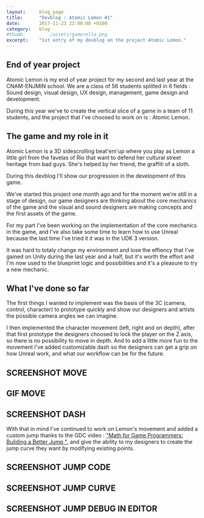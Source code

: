 ```yaml
---
layout: 	blog_page
title:  	"Devblog : Atomic Lemon #1"
date:   	2017-11-23 22:00:00 +0100
category: 	blog
#thumb: 		/assets/gamerella.png
excerpt: 	"1st entry of my devblog on the project Atomic Lemon."
---
```


<h2>End of year project</h2>
Atomic Lemon is my end of year project for my second and last year at the CNAM-ENJMIN school. We are a class of 56 students splitted in 6 fields : Sound design, visual design, UX design, management, game design and development.

During this year we've to create the vertical slice of a game in a team of 11 students, and the project that I've choosed to work on is : Atomic Lemon.

<h2>The game and my role in it</h2>
Atomic Lemon is a 3D sidescrolling beat'em'up where you play as Lemon a little girl from the favelas of Rio that want to defend her cultural street heritage from bad guys. She's helped by her friend, the graffiti of a sloth.

During this devblog I'll show our progression in the development of this game.

We've started this project one month ago and for the moment we're still in a stage of design, our game designers are thinking about the core mechanics of the game and the visual and sound designers are making concepts and the first assets of the game.

For my part I've been working on the implementation of the core mechanics in the game, and I've also take some time to learn how to use Unreal because the last time I've tried it it was in the UDK 3 version.

It was hard to totaly change my environment and lose the effiency that I've gained on Unity during the last year and a half, but it's worth the effort and I'm now used to the blueprint logic and possibilities and it's a pleasure to try a new mechanic.

<h2>What I've done so far</h2>

The first things I wanted to implement was the basis of the 3C (camera, control, character) to prototype quickly and show our designers and artists the possible camera angles we can imagine.

I then implemented the character movement (left, right and on depth), after that first prototype the designers choosed to lock the player on the Z axis, so there is no possibility to move in depth. And to add a little more fun to the movement I've added customizable dash so the designers can get a grip on how Unreal work, and what our workflow can be for the future.

## SCREENSHOT MOVE
## GIF MOVE

## SCREENSHOT DASH

With that in mind I've continued to work on Lemon's movement and added a custom jump thanks to the GDC video : ["Math for Game Programmers: Building a Better Jump
"](https://www.youtube.com/watch?v=hG9SzQxaCm8), and give the ability to my designers to create the jump curve they want by modifying existing points.

## SCREENSHOT JUMP CODE
## SCREENSHOT JUMP CURVE
## SCREENSHOT JUMP DEBUG IN EDITOR